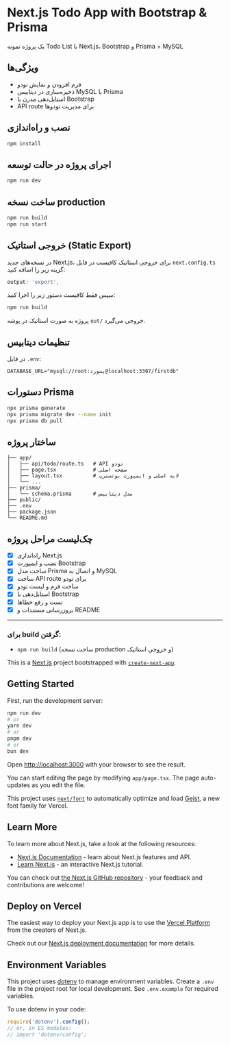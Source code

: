 # Next.js Todo App with Bootstrap & Prisma

یک پروژه نمونه Todo List با Next.js، Bootstrap و Prisma + MySQL

## ویژگی‌ها
- فرم افزودن و نمایش تودو
- ذخیره‌سازی در دیتابیس MySQL با Prisma
- استایل‌دهی مدرن با Bootstrap
- API route برای مدیریت تودوها

## نصب و راه‌اندازی

```bash
npm install
```

## اجرای پروژه در حالت توسعه
```bash
npm run dev
```

## ساخت نسخه production
```bash
npm run build
npm run start
```

## خروجی استاتیک (Static Export)

در نسخه‌های جدید Next.js، برای خروجی استاتیک کافیست در فایل `next.config.ts` گزینه زیر را اضافه کنید:

```js
output: 'export',
```

سپس فقط کافیست دستور زیر را اجرا کنید:

```bash
npm run build
```

پروژه به صورت استاتیک در پوشه `out/` خروجی می‌گیرد.

## تنظیمات دیتابیس
در فایل `.env`:
```
DATABASE_URL="mysql://root:پسورد@localhost:3307/firstdb"
```

## دستورات Prisma
```bash
npx prisma generate
npx prisma migrate dev --name init
npx prisma db pull
```

## ساختار پروژه
```
├── app/
│   ├── api/todo/route.ts   # API تودو
│   ├── page.tsx            # صفحه اصلی
│   ├── layout.tsx          # لایه اصلی و ایمپورت بوتسترپ
│   └── ...
├── prisma/
│   └── schema.prisma       # مدل دیتابیس
├── public/
├── .env
├── package.json
└── README.md
```

## چک‌لیست مراحل پروژه
- [x] راه‌اندازی Next.js
- [x] نصب و ایمپورت Bootstrap
- [x] ساخت مدل Prisma و اتصال به MySQL
- [x] ساخت API route برای تودو
- [x] ساخت فرم و لیست تودو
- [x] استایل‌دهی با Bootstrap
- [x] تست و رفع خطاها
- [x] بروزرسانی مستندات و README

---

### برای build گرفتن:
- `npm run build` (ساخت نسخه production و خروجی استاتیک)

This is a [Next.js](https://nextjs.org) project bootstrapped with [`create-next-app`](https://nextjs.org/docs/app/api-reference/cli/create-next-app).

## Getting Started

First, run the development server:

```bash
npm run dev
# or
yarn dev
# or
pnpm dev
# or
bun dev
```

Open [http://localhost:3000](http://localhost:3000) with your browser to see the result.

You can start editing the page by modifying `app/page.tsx`. The page auto-updates as you edit the file.

This project uses [`next/font`](https://nextjs.org/docs/app/building-your-application/optimizing/fonts) to automatically optimize and load [Geist](https://vercel.com/font), a new font family for Vercel.

## Learn More

To learn more about Next.js, take a look at the following resources:

- [Next.js Documentation](https://nextjs.org/docs) - learn about Next.js features and API.
- [Learn Next.js](https://nextjs.org/learn) - an interactive Next.js tutorial.

You can check out [the Next.js GitHub repository](https://github.com/vercel/next.js) - your feedback and contributions are welcome!

## Deploy on Vercel

The easiest way to deploy your Next.js app is to use the [Vercel Platform](https://vercel.com/new?utm_medium=default-template&filter=next.js&utm_source=create-next-app&utm_campaign=create-next-app-readme) from the creators of Next.js.

Check out our [Next.js deployment documentation](https://nextjs.org/docs/app/building-your-application/deploying) for more details.

## Environment Variables

This project uses [dotenv](https://www.npmjs.com/package/dotenv) to manage environment variables. Create a `.env` file in the project root for local development. See `.env.example` for required variables.

To use dotenv in your code:

```js
require('dotenv').config();
// or, in ES modules:
// import 'dotenv/config';
```
